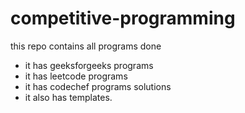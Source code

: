 # competitive-programming
this repo contains all programs done 

 - it has geeksforgeeks programs
 - it has leetcode programs
 - it has codechef programs solutions
 - it also has templates.


